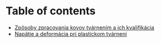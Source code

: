 # Table of contents

* [Zpôsoby zpracovania kovov tvárnením a ich kvalifikácia](zposoby_spracovania_kovov/podstata_a_vseobecne|_znaky.md)
* [Napätie a deformácia pri plastickom tvárnení](napatie-a-deformacia-pri-plastickom-tvarneni.md)
